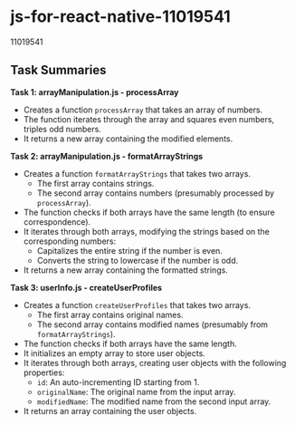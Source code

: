 # js-for-react-native-11019541

11019541

## Task Summaries

**Task 1: arrayManipulation.js - processArray**

* Creates a function `processArray` that takes an array of numbers.
* The function iterates through the array and squares even numbers, triples odd numbers.
* It returns a new array containing the modified elements.

**Task 2: arrayManipulation.js - formatArrayStrings**

* Creates a function `formatArrayStrings` that takes two arrays.
  - The first array contains strings.
  - The second array contains numbers (presumably processed by `processArray`).
* The function checks if both arrays have the same length (to ensure correspondence).
* It iterates through both arrays, modifying the strings based on the corresponding numbers:
  - Capitalizes the entire string if the number is even.
  - Converts the string to lowercase if the number is odd.
* It returns a new array containing the formatted strings.

**Task 3: userInfo.js - createUserProfiles**

* Creates a function `createUserProfiles` that takes two arrays.
  - The first array contains original names.
  - The second array contains modified names (presumably from `formatArrayStrings`).
* The function checks if both arrays have the same length.
* It initializes an empty array to store user objects.
* It iterates through both arrays, creating user objects with the following properties:
  - `id`: An auto-incrementing ID starting from 1.
  - `originalName`: The original name from the input array.
  - `modifiedName`: The modified name from the second input array.
* It returns an array containing the user objects.
